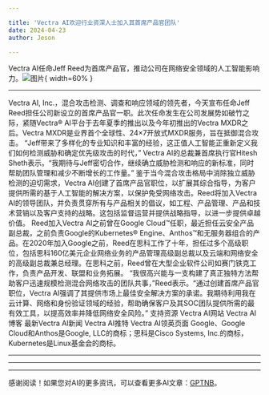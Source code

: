 ```yaml
---

title: 'Vectra AI欢迎行业资深人士加入其首席产品官团队'
date: 2024-04-23
author: Jeson

---
```


Vectra AI任命Jeff Reed为首席产品官，推动公司在网络安全领域的人工智能影响力。![图片](https://ai-techpark.com/wp-content/uploads/2024/04/Vectra-AI-960x540.jpg){ width=60% }

---

Vectra AI, Inc.，混合攻击检测、调查和响应领域的领先者，今天宣布任命Jeff Reed担任公司新设立的首席产品官一职。此次任命发生在公司发展势如破竹之际，紧随Vectra® AI平台于去年夏季的推出以及今年初推出的Vectra MXDR之后。Vectra MXDR是业界首个全球性、24×7开放式MXDR服务，旨在抵御混合攻击。
“Jeff带来了多样化的专业知识和丰富的经验，这正值人工智能正重新定义我们如何检测威胁和确定优先级攻击的时代，” Vectra AI的总裁兼首席执行官Hitesh Sheth表示。“我期待与Jeff密切合作，继续确立威胁检测和响应的新标准，同时帮助团队管理和减少不断增长的工作量。”
鉴于当今混合攻击格局中消除独立威胁检测的迫切需求，Vectra AI创建了首席产品官职位，以扩展其综合指导，为客户提供所需的基于人工智能的解决方案，以保护免受网络攻击。Reed将加入Vectra AI的领导团队，并负责贯穿所有与产品相关的倡议，如工程、产品管理、产品和技术营销以及客户支持的战略。这包括监督运营并提供战略指导，以进一步提供卓越价值。
Reed加入Vectra AI之前曾在Google Cloud™任职，最近担任云安全产品副总裁，之前负责Google的Kubernetes® Engine、Anthos™和无服务器组合的产品。在2020年加入Google之前，Reed在思科工作了十年，担任过多个高级职位，包括思科160亿美元企业网络业务的产品管理高级副总裁以及云端和网络安全的高级副总裁兼总经理。在思科之前，Reed曾在大型企业软件公司如赛门铁克工作，负责产品开发、联盟和业务拓展。
“我很高兴能与一支构建了真正独特方法帮助客户迅速规模检测混合网络攻击的团队共事，”Reed表示。“通过创建首席产品官职位，Vectra AI强调了其提供市场上最佳安全解决方案的承诺。我期待利用我在云计算、网络和身份验证领域的经验，帮助确保客户及其SOC团队提供所需的最有效工具，以提高效率并降低网络安全风险。”
支持资源
Vectra AI网站
Vectra AI博客
最新Vectra AI新闻
Vectra AI推特
Vectra AI领英页面
Google、Google Cloud和Anthos是Google, LLC的商标；思科是Cisco Systems, Inc.的商标，Kubernetes是Linux基金会的商标。

---
---

---
感谢阅读！如果您对AI的更多资讯，可以查看更多AI文章：[GPTNB](https://gptnb.com)。